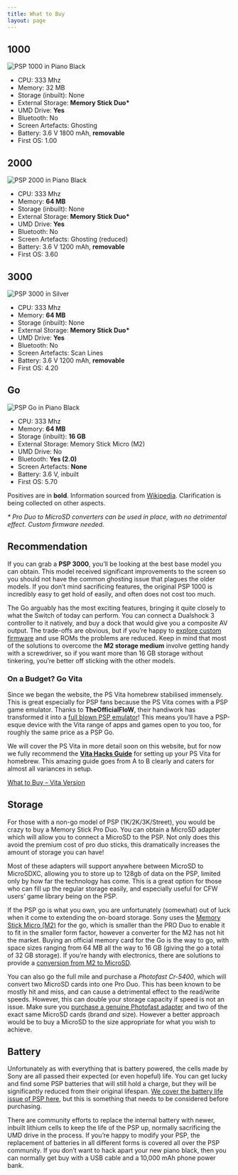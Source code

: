 ```yaml
---
title: What to Buy
layout: page
---
```


## 1000

![PSP 1000 in Piano Black](https://revive.today/wp-content/uploads/2018/04/Psp-1000-1024x581.jpg)

* CPU: 333 Mhz
* Memory: 32 MB
* Storage (inbuilt): None
* External Storage: **Memory Stick Duo\***
* UMD Drive: **Yes**
* Bluetooth: No
* Screen Artefacts: Ghosting
* Battery: 3.6 V 1800 mAh, **removable**
* First OS: 1.00

## 2000

![PSP 2000 in Piano Black](https://revive.today/wp-content/uploads/2018/04/PSP-2000-1024x576.jpg)

* CPU: 333 Mhz
* Memory: **64 MB**
* Storage (inbuilt): None
* External Storage: **Memory Stick Duo\***
* UMD Drive: **Yes**
* Bluetooth: No
* Screen Artefacts: Ghosting (reduced)
* Battery: 3.6 V 1200 mAh, **removable**
* First OS: 3.60

## 3000

![PSP 3000 in Silver](https://revive.today/wp-content/uploads/2018/04/PSP-3000-Silver-1024x565.jpg)

* CPU: 333 Mhz
* Memory: **64 MB**
* Storage (inbuilt): None
* External Storage: **Memory Stick Duo\***
* UMD Drive: **Yes**
* Bluetooth: No
* Screen Artefacts: Scan Lines
* Battery: 3.6 V 1200 mAh, **removable**
* First OS: 4.20

## Go

![PSP Go in Piano Black](https://revive.today/wp-content/uploads/2018/04/PSP-Go-FL-Open-1024x954.jpg)

* CPU: 333 Mhz
* Memory: **64 MB**
* Storage (inbuilt): **16 GB**
* External Storage: Memory Stick Micro (M2)
* UMD Drive: No
* Bluetooth: **Yes (2.0)**
* Screen Artefacts: **None**
* Battery: 3.6 V, inbuilt
* First OS: 5.70

Positives are in **bold**. Information sourced from [Wikipedia](https://en.wikipedia.org/wiki/PlayStation_Portable). Clarification is being collected on other aspects.

_\* Pro Duo to MicroSD converters can be used in place, with no detrimental effect. Custom firmware needed._

## Recommendation

If you can grab a **PSP 3000**, you’ll be looking at the best base model you can obtain. This model received significant improvements to the screen so you should not have the common ghosting issue that plagues the older models. If you don’t mind sacrificing features, the original PSP 1000 is incredibly easy to get hold of easily, and often does not cost too much.

The Go arguably has the most exciting features, bringing it quite closely to what the Switch of today can perform. You can connect a Dualshock 3 controller to it natively, and buy a dock that would give you a composite AV output. The trade-offs are obvious, but if you’re happy to [explore custom firmware](https://revive.today/psp/cfw/) and use ROMs the problems are reduced. Keep in mind that most of the solutions to overcome the **M2 storage medium** involve getting handy with a screwdriver, so if you want more than 16 GB storage without tinkering, you’re better off sticking with the other models.

### On a Budget? Go Vita

Since we began the website, the PS Vita homebrew stabilised immensely. This is great especially for PSP fans because the PS Vita comes with a PSP game emulator. Thanks to **TheOfficialFloW**, their handiwork has transformed it into a [full blown PSP emulator](https://github.com/TheOfficialFloW/Adrenaline)! This means you’ll have a PSP-esque device with the Vita range of apps and games open to you too, for roughly the same price as a PSP Go.

We will cover the PS Vita in more detail soon on this website, but for now we fully recommend the **[Vita Hacks Guide](https://vita.hacks.guide/)** for setting up your PS Vita for homebrew. This amazing guide goes from A to B clearly and caters for almost all variances in setup.

<div class="text-center">
	<p class="rt-button"><a href="https://revive.today/psvita/wtb/">What to Buy – Vita Version</a></p>
</div>

## Storage

For those with a non-go model of PSP (1K/2K/3K/Street), you would be crazy to buy a Memory Stick Pro Duo. You can obtain a MicroSD adapter which will allow you to connect a MicroSD to the PSP. Not only does this avoid the premium cost of pro duo sticks, this dramatically increases the amount of storage you can have!

Most of these adapters will support anywhere between MicroSD to MicroSDXC, allowing you to store up to 128gb of data on the PSP, limited only by how far the technology has come. This is a great option for those who can fill up the regular storage easily, and especially useful for CFW users’ game library being on the PSP.

If the PSP go is what you own, you are unfortunately (somewhat) out of luck when it come to extending the on-board storage. Sony uses the [Memory Stick Micro (M2)](https://en.wikipedia.org/wiki/Memory_Stick#Memory_Stick_Micro_.28M2.29) for the go, which is smaller than the PRO Duo to enable it to fit in the smaller form factor, however a converter for the M2 has not hit the market. Buying an official memory card for the Go is the way to go, with space sizes ranging from 64 MB all the way to 16 GB (giving the go a total of 32 GB storage). If you’re handy with electronics, there are solutions to provide a [conversion from M2 to MicroSD](https://www.neogaf.com/threads/psp-go-memory-adapter-now-available-use-micro-sd-on-psp-go.1444277/).

You can also go the full mile and purchase a _Photofast Cr-5400_, which will convert two MicroSD cards into one Pro Duo. This has been known to be mostly hit and miss, and can cause a detrimental effect to the read/write speeds. However, this can double your storage capacity if speed is not an issue. Make sure you [purchase a genuine Photofast adapter](http://www.photofast.com/home/products/memory-card-adapter/cr-5400/) and two of the exact same MicroSD cards (brand _and_ size). However a better approach would be to buy a MicroSD to the size appropriate for what you wish to achieve.

## Battery

Unfortunately as with everything that is battery powered, the cells made by Sony are all passed their expected (or even hopeful) life. You can get lucky and find some PSP batteries that will still hold a charge, but they will be significantly reduced from their original lifespan. [We cover the battery life issue of PSP here](https://revive.today/psp/battery/), but this is something that needs to be considered before purchasing.

There are community efforts to replace the internal battery with newer, inbuilt lithium cells to keep the life of the PSP up, normally sacrificing the UMD drive in the process. If you’re happy to modify your PSP, the replacement of batteries in all different forms is covered all over the PSP community. If you don’t want to hack apart your new piano black, then you can normally get buy with a USB cable and a 10,000 mAh phone power bank.
